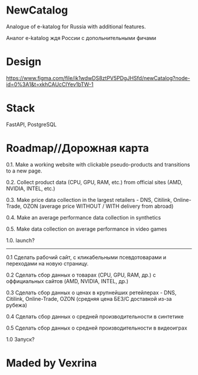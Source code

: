 # NewCatalog
Analogue of e-katalog for Russia with additional features.

Аналог e-katalog ждя России с допольнительными фичами

# Design

https://www.figma.com/file/ik1wdwDS8ztPV5PDgJHSfd/newCatalog?node-id=0%3A1&t=xkhCAUcCIYev1bTW-1

# Stack

FastAPI, PostgreSQL

# Roadmap//Дорожная карта

0.1. Make a working website with clickable pseudo-products and transitions to a new page.

0.2. Collect product data (CPU, GPU, RAM, etc.) from official sites (AMD, NVIDIA, INTEL, etc.)

0.3. Make price data collection in the largest retailers - DNS, Citilink, Online-Trade, OZON (average price WITHOUT / WITH delivery from abroad)

0.4. Make an average performance data collection in synthetics

0.5. Make data collection on average performance in video games

1.0. launch?
___
0.1 Сделать рабочий сайт, с кликабельными псевдотоварами и переходами на новую страницу.

0.2 Сделать сбор данных о товарах (CPU, GPU, RAM, др.) с оффициальных сайтов (AMD, NVIDIA, INTEL, др.)

0.3 Сделать сбор данных о ценах в крупнейших ретейлерах - DNS, Citilink, Online-Trade, OZON (средняя цена БЕЗ/С доставкой из-за рубежа)

0.4 Сделать сбор данных о средней производительности в синтетике

0.5 Сделать сбор данных о средней производительности в видеоиграх

1.0 Запуск?

# Maded by Vexrina
